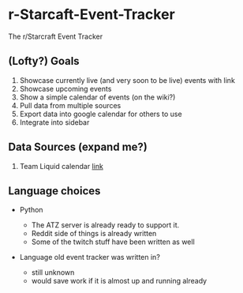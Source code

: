 r-Starcaft-Event-Tracker
========================

The r/Starcraft Event Tracker


(Lofty?) Goals
---

1. Showcase currently live (and very soon to be live) events with link
2. Showcase upcoming events
3. Show a simple calendar of events (on the wiki?)
4. Pull data from multiple sources
5. Export data into google calendar for others to use
6. Integrate into sidebar


Data Sources (expand me?)
---

1. Team Liquid calendar [link](http://www.teamliquid.net/calendar/2014/01/)


Language choices
---

* Python
  * The ATZ server is already ready to support it.
  * Reddit side of things is already written
  * Some of the twitch stuff have been written as well

* Language old event tracker was written in?
  * still unknown
  * would save work if it is almost up and running already  
